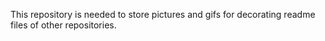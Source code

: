 This repository is needed to store pictures and gifs for decorating readme files of other repositories.
